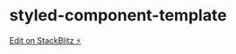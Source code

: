 # styled-component-template

[Edit on StackBlitz ⚡️](https://stackblitz.com/edit/styled-component-template)